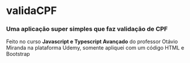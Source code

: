 # validaCPF
### Uma aplicação super simples que faz validação de CPF
<p>
  Feito no curso <b>Javascript e Typescript Avançado</b> do professor Otávio Miranda na plataforma Udemy, somente apliquei com um código HTML e Bootstrap 
</p>
